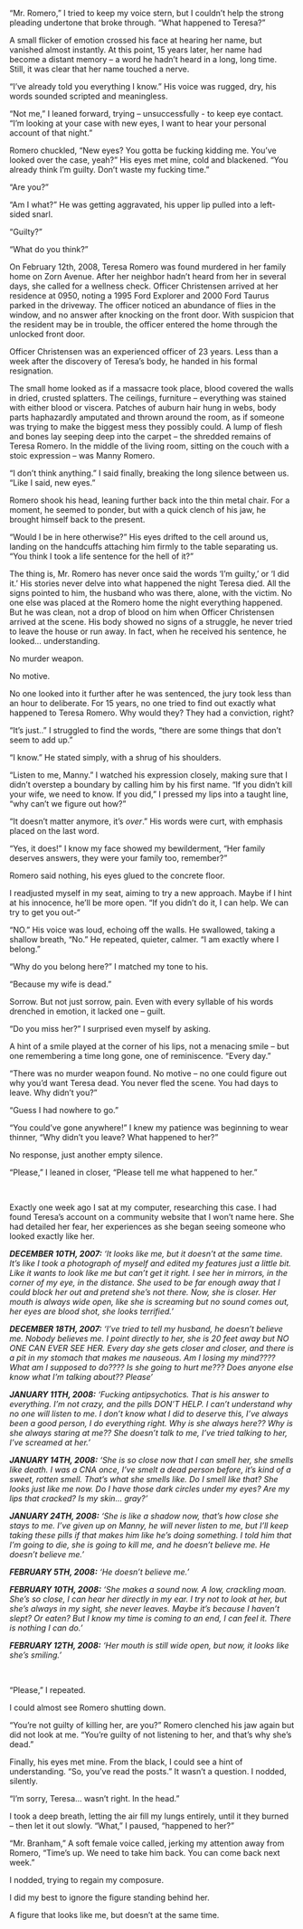   

“Mr. Romero,” I tried to keep my voice stern, but I couldn’t help the strong pleading undertone that broke through. “What happened to Teresa?” 

A small flicker of emotion crossed his face at hearing her name, but vanished almost instantly. At this point, 15 years later, her name had become a distant memory – a word he hadn’t heard in a long, long time. Still, it was clear that her name touched a nerve. 

“I’ve already told you everything I know.” His voice was rugged, dry, his words sounded scripted and meaningless. 

“Not me,” I leaned forward, trying – unsuccessfully - to keep eye contact. “I’m looking at your case with new eyes, I want to hear your personal account of that night.” 

Romero chuckled, “New eyes? You gotta be fucking kidding me. You’ve looked over the case, yeah?” His eyes met mine, cold and blackened. “You already think I’m guilty. Don’t waste my fucking time.” 

“Are you?” 

“Am I what?” He was getting aggravated, his upper lip pulled into a left-sided snarl. 

“Guilty?” 

“What do you think?” 

On February 12th, 2008, Teresa Romero was found murdered in her family home on Zorn Avenue. After her neighbor hadn’t heard from her in several days, she called for a wellness check. Officer Christensen arrived at her residence at 0950, noting a 1995 Ford Explorer and 2000 Ford Taurus parked in the driveway. The officer noticed an abundance of flies in the window, and no answer after knocking on the front door. With suspicion that the resident may be in trouble, the officer entered the home through the unlocked front door. 

Officer Christensen was an experienced officer of 23 years. Less than a week after the discovery of Teresa’s body, he handed in his formal resignation. 

The small home looked as if a massacre took place, blood covered the walls in dried, crusted splatters. The ceilings, furniture – everything was stained with either blood or viscera. Patches of auburn hair hung in webs, body parts haphazardly amputated and thrown around the room, as if someone was trying to make the biggest mess they possibly could. A lump of flesh and bones lay seeping deep into the carpet – the shredded remains of Teresa Romero. In the middle of the living room, sitting on the couch with a stoic expression – was Manny Romero. 

“I don’t think anything.” I said finally, breaking the long silence between us. “Like I said, new eyes.” 

Romero shook his head, leaning further back into the thin metal chair. For a moment, he seemed to ponder, but with a quick clench of his jaw, he brought himself back to the present. 

“Would I be in here otherwise?” His eyes drifted to the cell around us, landing on the handcuffs attaching him firmly to the table separating us. “You think I took a life sentence for the hell of it?” 

The thing is, Mr. Romero has never once said the words ‘I’m guilty,’ or ‘I did it.’ His stories never delve into what happened the night Teresa died. All the signs pointed to him, the husband who was there, alone, with the victim. No one else was placed at the Romero home the night everything happened. But he was clean, not a drop of blood on him when Officer Christensen arrived at the scene. His body showed no signs of a struggle, he never tried to leave the house or run away. In fact, when he received his sentence, he looked… understanding. 

No murder weapon. 

No motive. 

No one looked into it further after he was sentenced, the jury took less than an hour to deliberate. For 15 years, no one tried to find out exactly what happened to Teresa Romero. Why would they? They had a conviction, right? 

“It’s just..” I struggled to find the words, “there are some things that don’t seem to add up.” 

“I know.” He stated simply, with a shrug of his shoulders. 

“Listen to me, Manny.” I watched his expression closely, making sure that I didn’t overstep a boundary by calling him by his first name. “If you didn’t kill your wife, we need to know. If you did,” I pressed my lips into a taught line, “why can’t we figure out how?” 

“It doesn’t matter anymore, it’s *over*.” His words were curt, with emphasis placed on the last word. 

“Yes, it does!” I know my face showed my bewilderment, “Her family deserves answers, they were your family too, remember?” 

Romero said nothing, his eyes glued to the concrete floor. 

I readjusted myself in my seat, aiming to try a new approach. Maybe if I hint at his innocence, he’ll be more open. “If you didn’t do it, I can help. We can try to get you out-“ 

“NO.” His voice was loud, echoing off the walls. He swallowed, taking a shallow breath, “No.” He repeated, quieter, calmer. “I am exactly where I belong.” 

“Why do you belong here?” I matched my tone to his. 

“Because my wife is dead.” 

Sorrow. But not just sorrow, pain. Even with every syllable of his words drenched in emotion, it lacked one – guilt. 

“Do you miss her?” I surprised even myself by asking. 

A hint of a smile played at the corner of his lips, not a menacing smile – but one remembering a time long gone, one of reminiscence. “Every day.”  

“There was no murder weapon found. No motive – no one could figure out why you’d want Teresa dead. You never fled the scene. You had days to leave. Why didn’t you?” 

“Guess I had nowhere to go.” 

“You could’ve gone anywhere!” I knew my patience was beginning to wear thinner, “Why didn’t you leave? What happened to her?” 

No response, just another empty silence. 

“Please,” I leaned in closer, “Please tell me what happened to her.” 

&#x200B;

Exactly one week ago I sat at my computer, researching this case. I had found Teresa’s account on a community website that I won’t name here. She had detailed her fear, her experiences as she began seeing someone who looked exactly like her. 

***DECEMBER 10TH, 2007:*** *‘It looks like me, but it doesn’t at the same time. It’s like I took a photograph of myself and edited my features just a little bit. Like it wants to look like me but can’t get it right. I see her in mirrors, in the corner of my eye, in the distance. She used to be far enough away that I could block her out and pretend she’s not there. Now, she is closer. Her mouth is always wide open, like she is screaming but no sound comes out, her eyes are blood shot, she looks terrified.’*

***DECEMBER 18TH, 2007:*** *‘I’ve tried to tell my husband, he doesn’t believe me. Nobody believes me. I point directly to her, she is 20 feet away but NO ONE CAN EVER SEE HER. Every day she gets closer and closer, and there is a pit in my stomach that makes me nauseous. Am I losing my mind???? What am I supposed to do???? Is she going to hurt me??? Does anyone else know what I’m talking about?? Please’* 

***JANUARY 11TH, 2008:*** *‘Fucking antipsychotics. That is his answer to everything. I’m not crazy, and the pills DON’T HELP. I can’t understand why no one will listen to me. I don’t know what I did to deserve this, I’ve always been a good person, I do everything right. Why is she always here?? Why is she always staring at me?? She doesn’t talk to me, I’ve tried talking to her, I’ve screamed at her.’* 

***JANUARY 14TH, 2008:*** *‘She is so close now that I can smell her, she smells like death. I was a CNA once, I’ve smelt a dead person before, it’s kind of a sweet, rotten smell. That’s what she smells like. Do I smell like that? She looks just like me now. Do I have those dark circles under my eyes? Are my lips that cracked? Is my skin… gray?’*

***JANUARY 24TH, 2008:*** *‘She is like a shadow now, that’s how close she stays to me. I’ve given up on Manny, he will never listen to me, but I’ll keep taking these pills if that makes him like he’s doing something. I told him that I’m going to die, she is going to kill me, and he doesn’t believe me. He doesn’t believe me.’*

***FEBRUARY 5TH, 2008:*** *‘He doesn’t believe me.’* 

***FEBRUARY 10TH, 2008:*** *‘She makes a sound now. A low, crackling moan. She’s so close, I can hear her directly in my ear. I try not to look at her, but she’s always in my sight, she never leaves. Maybe it’s because I haven’t slept? Or eaten? But I know my time is coming to an end, I can feel it. There is nothing I can do.’*

***FEBRUARY 12TH, 2008:*** *‘Her mouth is still wide open, but now, it looks like she’s smiling.’* 

&#x200B;

“Please,” I repeated. 

I could almost see Romero shutting down. 

“You’re not guilty of killing her, are you?” Romero clenched his jaw again but did not look at me. “You’re guilty of not listening to her, and that’s why she’s dead.” 

Finally, his eyes met mine. From the black, I could see a hint of understanding. “So, you’ve read the posts.” It wasn’t a question. I nodded, silently. 

“I’m sorry, Teresa… wasn’t right. In the head.” 

I took a deep breath, letting the air fill my lungs entirely, until it they burned – then let it out slowly. “What,” I paused, “happened to her?” 

“Mr. Branham,” A soft female voice called, jerking my attention away from Romero, “Time’s up. We need to take him back. You can come back next week.” 

I nodded, trying to regain my composure. 

I did my best to ignore the figure standing behind her. 

A figure that looks like me, but doesn’t at the same time.